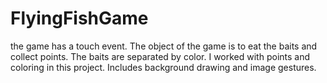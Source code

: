 # FlyingFishGame
the game has a touch event. The object of the game is to eat the baits and collect points. 
The baits are separated by color.
I worked with points and coloring in this project. 
Includes background drawing and image gestures.

